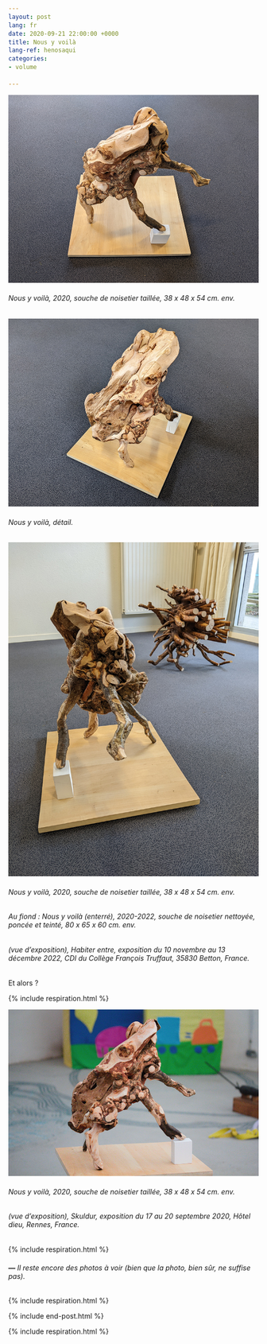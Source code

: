 ```yaml
---
layout: post
lang: fr
date: 2020-09-21 22:00:00 +0000
title: Nous y voilà
lang-ref: henosaqui
categories:
- volume

---
```

![](/imgs/pxl_20221110_125804532-night-up.jpg)

###### _Nous y voilà_, 2020, souche de noisetier taillée, 38 x 48 x 54 cm. env.

![](/imgs/pxl_20221110_132043070-night-up.jpg)

###### _Nous y voilà_, détail.

![](/imgs/pxl_20221110_132430281-night-up.jpg)

###### _Nous y voilà_, 2020, souche de noisetier taillée, 38 x 48 x 54 cm. env.

###### Au fiond : _Nous y voilà (enterré)_, 2020-2022, souche de noisetier nettoyée, poncée et teinté, 80 x 65 x 60 cm. env.

###### (vue d’exposition), _Habiter entre_, exposition du 10 novembre au 13 décembre 2022, CDI du Collège François Truffaut, 35830 Betton, France.

Et alors ?

{% include respiration.html %}

![](/imgs/skuldur-30-up.jpg)

###### _Nous y voilà_, 2020, souche de noisetier taillée, 38 x 48 x 54 cm. env.

###### (vue d’exposition), _Skuldur_, exposition du 17 au 20 septembre 2020, Hôtel dieu, Rennes, France.

{% include respiration.html %}

###### **_—_** _Il reste encore des photos à voir (bien que la photo, bien sûr, ne suffise pas)._

{% include respiration.html %}

{% include end-post.html %}

{% include respiration.html %}